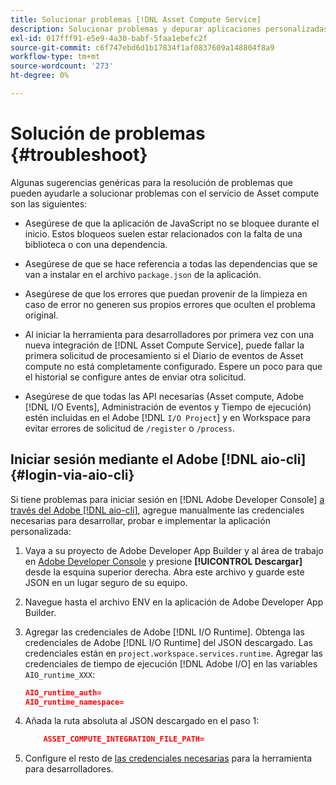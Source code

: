 ```yaml
---
title: Solucionar problemas [!DNL Asset Compute Service]
description: Solucionar problemas y depurar aplicaciones personalizadas usando  [!DNL Asset Compute Service].
exl-id: 017fff91-e5e9-4a30-babf-5faa1ebefc2f
source-git-commit: c6f747ebd6d1b17834f1af0837609a148804f8a9
workflow-type: tm+mt
source-wordcount: '273'
ht-degree: 0%

---
```


# Solución de problemas {#troubleshoot}

Algunas sugerencias genéricas para la resolución de problemas que pueden ayudarle a solucionar problemas con el servicio de Asset compute son las siguientes:

* Asegúrese de que la aplicación de JavaScript no se bloquee durante el inicio. Estos bloqueos suelen estar relacionados con la falta de una biblioteca o con una dependencia.
* Asegúrese de que se hace referencia a todas las dependencias que se van a instalar en el archivo `package.json` de la aplicación.
* Asegúrese de que los errores que puedan provenir de la limpieza en caso de error no generen sus propios errores que oculten el problema original.

* Al iniciar la herramienta para desarrolladores por primera vez con una nueva integración de [!DNL Asset Compute Service], puede fallar la primera solicitud de procesamiento si el Diario de eventos de Asset compute no está completamente configurado. Espere un poco para que el historial se configure antes de enviar otra solicitud.
* Asegúrese de que todas las API necesarias (Asset compute, Adobe [!DNL I/O Events], Administración de eventos y Tiempo de ejecución) estén incluidas en el Adobe [!DNL `I/O Project`] y en Workspace para evitar errores de solicitud de `/register` o `/process`.

## Iniciar sesión mediante el Adobe [!DNL aio-cli] {#login-via-aio-cli}

Si tiene problemas para iniciar sesión en [!DNL Adobe Developer Console] [a través del Adobe [!DNL aio-cli]](https://developer.adobe.com/app-builder/docs/getting_started/first_app/#3-signing-in-from-cli), agregue manualmente las credenciales necesarias para desarrollar, probar e implementar la aplicación personalizada:

1. Vaya a su proyecto de Adobe Developer App Builder y al área de trabajo en [Adobe Developer Console](https://developer.adobe.com/console/user/servicesandapis) y presione **[!UICONTROL Descargar]** desde la esquina superior derecha. Abra este archivo y guarde este JSON en un lugar seguro de su equipo.

1. Navegue hasta el archivo ENV en la aplicación de Adobe Developer App Builder.

1. Agregar las credenciales de Adobe [!DNL I/O Runtime]. Obtenga las credenciales de Adobe [!DNL I/O Runtime] del JSON descargado. Las credenciales están en `project.workspace.services.runtime`. Agregar las credenciales de tiempo de ejecución [!DNL Adobe I/O] en las variables `AIO_runtime_XXX`:

   ```json
   AIO_runtime_auth=
   AIO_runtime_namespace=
   ```

1. Añada la ruta absoluta al JSON descargado en el paso 1:

   ```json
       ASSET_COMPUTE_INTEGRATION_FILE_PATH=
   ```

1. Configure el resto de [las credenciales necesarias](develop-custom-application.md) para la herramienta para desarrolladores.

<!-- TBD for later:
Add any best practices for developers in this section:
* Any items to take care of when creating projects.
* Any naming conventions, reserved keywords, etc.?
* Any terms that can become a source of confusion later based on our OOTB naming.

* If required, add limitations for custom applications and spin those off as best practices.
* Do NOT borrow any content from https://git.corp.adobe.com/nui/nui/blob/master/doc/worker_api.md. It is outdated and irrelevant for 3rd party custom applications.
-->
